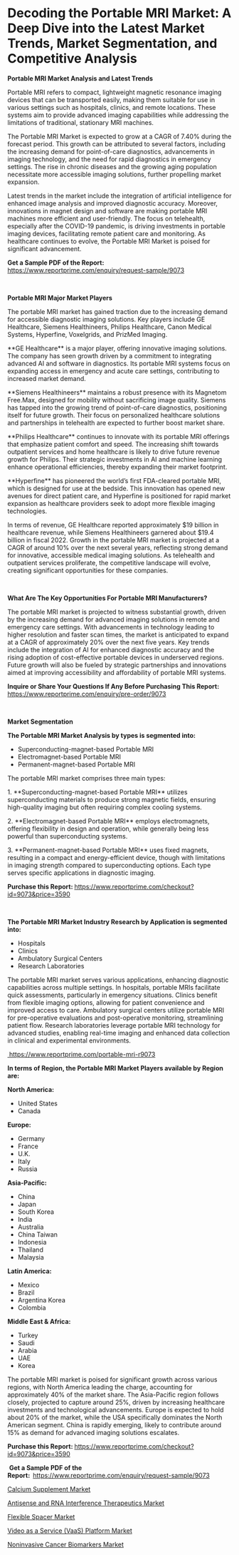 <p><h1>Decoding the Portable MRI Market: A Deep Dive into the Latest Market Trends, Market Segmentation, and Competitive Analysis</h1></p><p><strong>Portable MRI Market Analysis and Latest Trends</strong></p>
<p><p>Portable MRI refers to compact, lightweight magnetic resonance imaging devices that can be transported easily, making them suitable for use in various settings such as hospitals, clinics, and remote locations. These systems aim to provide advanced imaging capabilities while addressing the limitations of traditional, stationary MRI machines.</p><p>The Portable MRI Market is expected to grow at a CAGR of 7.40% during the forecast period. This growth can be attributed to several factors, including the increasing demand for point-of-care diagnostics, advancements in imaging technology, and the need for rapid diagnostics in emergency settings. The rise in chronic diseases and the growing aging population necessitate more accessible imaging solutions, further propelling market expansion.</p><p>Latest trends in the market include the integration of artificial intelligence for enhanced image analysis and improved diagnostic accuracy. Moreover, innovations in magnet design and software are making portable MRI machines more efficient and user-friendly. The focus on telehealth, especially after the COVID-19 pandemic, is driving investments in portable imaging devices, facilitating remote patient care and monitoring. As healthcare continues to evolve, the Portable MRI Market is poised for significant advancement.</p></p>
<p><strong>Get a Sample PDF of the Report:&nbsp;</strong> <a href="https://www.reportprime.com/enquiry/request-sample/9073?utm_campaign=1133&utm_medium=2&utm_source=Github&utm_content=ia&utm_term=28112024&utm_id=portable-mri">https://www.reportprime.com/enquiry/request-sample/9073</a></p>
<p>&nbsp;</p>
<p><strong>Portable MRI Major Market Players</strong></p>
<p><p>The portable MRI market has gained traction due to the increasing demand for accessible diagnostic imaging solutions. Key players include GE Healthcare, Siemens Healthineers, Philips Healthcare, Canon Medical Systems, Hyperfine, Voxelgrids, and PrizMed Imaging.</p><p>**GE Healthcare** is a major player, offering innovative imaging solutions. The company has seen growth driven by a commitment to integrating advanced AI and software in diagnostics. Its portable MRI systems focus on expanding access in emergency and acute care settings, contributing to increased market demand.</p><p>**Siemens Healthineers** maintains a robust presence with its Magnetom Free.Max, designed for mobility without sacrificing image quality. Siemens has tapped into the growing trend of point-of-care diagnostics, positioning itself for future growth. Their focus on personalized healthcare solutions and partnerships in telehealth are expected to further boost market share.</p><p>**Philips Healthcare** continues to innovate with its portable MRI offerings that emphasize patient comfort and speed. The increasing shift towards outpatient services and home healthcare is likely to drive future revenue growth for Philips. Their strategic investments in AI and machine learning enhance operational efficiencies, thereby expanding their market footprint.</p><p>**Hyperfine** has pioneered the world’s first FDA-cleared portable MRI, which is designed for use at the bedside. This innovation has opened new avenues for direct patient care, and Hyperfine is positioned for rapid market expansion as healthcare providers seek to adopt more flexible imaging technologies.</p><p>In terms of revenue, GE Healthcare reported approximately $19 billion in healthcare revenue, while Siemens Healthineers garnered about $19.4 billion in fiscal 2022. Growth in the portable MRI market is projected at a CAGR of around 10% over the next several years, reflecting strong demand for innovative, accessible medical imaging solutions. As telehealth and outpatient services proliferate, the competitive landscape will evolve, creating significant opportunities for these companies.</p></p>
<p>&nbsp;</p>
<p><strong>What Are The Key Opportunities For Portable MRI Manufacturers?</strong></p>
<p><p>The portable MRI market is projected to witness substantial growth, driven by the increasing demand for advanced imaging solutions in remote and emergency care settings. With advancements in technology leading to higher resolution and faster scan times, the market is anticipated to expand at a CAGR of approximately 20% over the next five years. Key trends include the integration of AI for enhanced diagnostic accuracy and the rising adoption of cost-effective portable devices in underserved regions. Future growth will also be fueled by strategic partnerships and innovations aimed at improving accessibility and affordability of portable MRI systems.</p></p>
<p><strong>Inquire or Share Your Questions If Any Before Purchasing This Report:</strong> <a href="https://www.reportprime.com/enquiry/pre-order/9073?utm_campaign=1133&utm_medium=2&utm_source=Github&utm_content=ia&utm_term=28112024&utm_id=portable-mri">https://www.reportprime.com/enquiry/pre-order/9073</a></p>
<p>&nbsp;</p>
<p><strong>Market Segmentation</strong></p>
<p><strong>The Portable MRI Market Analysis by types is segmented into:</strong></p>
<p><ul><li>Superconducting-magnet-based Portable MRI</li><li>Electromagnet-based Portable MRI</li><li>Permanent-magnet-based Portable MRI</li></ul></p>
<p><p>The portable MRI market comprises three main types: </p><p>1. **Superconducting-magnet-based Portable MRI** utilizes superconducting materials to produce strong magnetic fields, ensuring high-quality imaging but often requiring complex cooling systems. </p><p>2. **Electromagnet-based Portable MRI** employs electromagnets, offering flexibility in design and operation, while generally being less powerful than superconducting systems. </p><p>3. **Permanent-magnet-based Portable MRI** uses fixed magnets, resulting in a compact and energy-efficient device, though with limitations in imaging strength compared to superconducting options. Each type serves specific applications in diagnostic imaging.</p></p>
<p><strong>Purchase this Report:&nbsp;</strong><a href="https://www.reportprime.com/checkout?id=9073&price=3590&utm_campaign=1133&utm_medium=2&utm_source=Github&utm_content=ia&utm_term=28112024&utm_id=portable-mri">https://www.reportprime.com/checkout?id=9073&price=3590</a></p>
<p>&nbsp;</p>
<p><strong>The Portable MRI Market Industry Research by Application is segmented into:</strong></p>
<p><ul><li>Hospitals</li><li>Clinics</li><li>Ambulatory Surgical Centers</li><li>Research Laboratories</li></ul></p>
<p><p>The portable MRI market serves various applications, enhancing diagnostic capabilities across multiple settings. In hospitals, portable MRIs facilitate quick assessments, particularly in emergency situations. Clinics benefit from flexible imaging options, allowing for patient convenience and improved access to care. Ambulatory surgical centers utilize portable MRI for pre-operative evaluations and post-operative monitoring, streamlining patient flow. Research laboratories leverage portable MRI technology for advanced studies, enabling real-time imaging and enhanced data collection in clinical and experimental environments.</p></p>
<p><a href="https://www.reportprime.com/portable-mri-r9073?utm_campaign=1133&utm_medium=2&utm_source=Github&utm_content=ia&utm_term=28112024&utm_id=portable-mri">&nbsp;https://www.reportprime.com/portable-mri-r9073</a></p>
<p><strong>In terms of Region, the Portable MRI Market Players available by Region are:</strong></p>
<p>
    <p> <strong> North America: </strong>
        <ul>
            <li>United States</li>
            <li>Canada</li>
        </ul>
        </p> 
    <p> <strong> Europe: </strong>
        <ul>
            <li>Germany</li>
            <li>France</li>
            <li>U.K.</li>
            <li>Italy</li>
            <li>Russia</li>
        </ul>
        </p> 
    <p> <strong> Asia-Pacific: </strong>
        <ul>
            <li>China</li>
            <li>Japan</li>
            <li>South Korea</li>
            <li>India</li>
            <li>Australia</li>
            <li>China Taiwan</li>
            <li>Indonesia</li>
            <li>Thailand</li>
            <li>Malaysia</li>
        </ul>
        </p> 
    <p> <strong> Latin America: </strong>
        <ul>
            <li>Mexico</li>
            <li>Brazil</li>
            <li>Argentina Korea</li>
            <li>Colombia</li>
        </ul>
        </p> 
    <p> <strong> Middle East & Africa: </strong>
        <ul>
            <li>Turkey</li>
            <li>Saudi</li>
            <li>Arabia</li>
            <li>UAE</li>
            <li>Korea</li>
        </ul>
    </p>
    </p>
<p><p>The portable MRI market is poised for significant growth across various regions, with North America leading the charge, accounting for approximately 40% of the market share. The Asia-Pacific region follows closely, projected to capture around 25%, driven by increasing healthcare investments and technological advancements. Europe is expected to hold about 20% of the market, while the USA specifically dominates the North American segment. China is rapidly emerging, likely to contribute around 15% as demand for advanced imaging solutions escalates.</p></p>
<p><strong>Purchase this Report: </strong><a href="https://www.reportprime.com/checkout?id=9073&price=3590&utm_campaign=1133&utm_medium=2&utm_source=Github&utm_content=ia&utm_term=28112024&utm_id=portable-mri">https://www.reportprime.com/checkout?id=9073&price=3590</a></p>
<p>&nbsp;<strong>Get a Sample PDF of the Report:&nbsp;&nbsp;</strong><a href="https://www.reportprime.com/enquiry/request-sample/9073?utm_campaign=1133&utm_medium=2&utm_source=Github&utm_content=ia&utm_term=28112024&utm_id=portable-mri">https://www.reportprime.com/enquiry/request-sample/9073</a></p>
<p><strong></strong></p>
<p><p><a href="https://www.linkedin.com/pulse/strong-growth-anticipated-global-calcium-supplement-market-n6pjf?utm_campaign=1133&utm_medium=2&utm_source=Github&utm_content=ia&utm_term=28112024&utm_id=portable-mri">Calcium Supplement Market</a></p><p><a href="https://issuu.com/reportprime-2/docs/antisense-and-rna-interference-ther_1887f4c1f7b83a?utm_campaign=1133&utm_medium=2&utm_source=Github&utm_content=ia&utm_term=28112024&utm_id=portable-mri">Antisense and RNA Interference Therapeutics Market</a></p><p><a href="https://www.linkedin.com/pulse/strategic-forecast-flexible-spacer-market-growth-trends-yikee?utm_campaign=1133&utm_medium=2&utm_source=Github&utm_content=ia&utm_term=28112024&utm_id=portable-mri">Flexible Spacer Market</a></p><p><a href="https://issuu.com/reportprime-2/docs/video-as-a-service-vaas-platform-ma_1d36bcae797fe7?utm_campaign=1133&utm_medium=2&utm_source=Github&utm_content=ia&utm_term=28112024&utm_id=portable-mri">Video as a Service (VaaS) Platform Market</a></p><p><a href="https://github.com/WillieWoodard/Market-Research-Report-List-7/blob/main/noninvasive-cancer-biomarkers-market.md?utm_campaign=1133&utm_medium=2&utm_source=Github&utm_content=ia&utm_term=28112024&utm_id=portable-mri">Noninvasive Cancer Biomarkers Market</a></p></p>